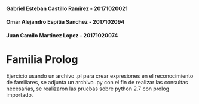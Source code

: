#### Gabriel Esteban Castillo Ramirez - 20171020021
#### Omar Alejandro Espitia Sanchez - 2017102094
#### Juan Camilo Martinez Lopez - 20171020074
# Familia Prolog
Ejercicio usando un archivo .pl para crear expresiones en el reconocimiento de familiares,
se adjunta un archivo .py con el fin de realizar las consultas necesarias, se realizaron las 
pruebas sobre python 2.7 con prolog importado.
